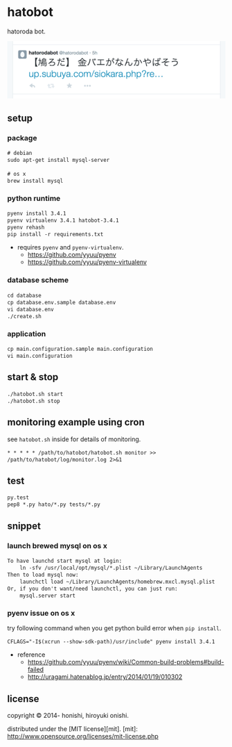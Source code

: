 hatobot
==
hatoroda bot.

![sample](./sample/tweet.png)

setup
--
### package
````
# debian
sudo apt-get install mysql-server

# os x
brew install mysql
````

### python runtime
````
pyenv install 3.4.1
pyenv virtualenv 3.4.1 hatobot-3.4.1
pyenv rehash
pip install -r requirements.txt
````
* requires `pyenv` and `pyenv-virtualenv`.
    * https://github.com/yyuu/pyenv
    * https://github.com/yyuu/pyenv-virtualenv

### database scheme
````
cd database
cp database.env.sample database.env
vi database.env
./create.sh
````

### application
````
cp main.configuration.sample main.configuration
vi main.configuration
````

start & stop
--
````
./hatobot.sh start
./hatobot.sh stop
````

monitoring example using cron
--
see `hatobot.sh` inside for details of monitoring.
````
* * * * * /path/to/hatobot/hatobot.sh monitor >> /path/to/hatobot/log/monitor.log 2>&1
````

test
--
````
py.test
pep8 *.py hato/*.py tests/*.py
````

snippet
--
### launch brewed mysql on os x
````
To have launchd start mysql at login:
    ln -sfv /usr/local/opt/mysql/*.plist ~/Library/LaunchAgents
Then to load mysql now:
    launchctl load ~/Library/LaunchAgents/homebrew.mxcl.mysql.plist
Or, if you don't want/need launchctl, you can just run:
    mysql.server start
````

### pyenv issue on os x
try following command when you get python build error when `pip install`.
````
CFLAGS="-I$(xcrun --show-sdk-path)/usr/include" pyenv install 3.4.1
````
* reference
    * https://github.com/yyuu/pyenv/wiki/Common-build-problems#build-failed
    * http://uragami.hatenablog.jp/entry/2014/01/19/010302

license
--
copyright &copy; 2014- honishi, hiroyuki onishi.

distributed under the [MIT license][mit].
[mit]: http://www.opensource.org/licenses/mit-license.php

